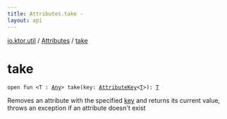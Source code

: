 ```yaml
---
title: Attributes.take - 
layout: api
---
```


<div class='api-docs-breadcrumbs'><a href="../index.html">io.ktor.util</a> / <a href="index.html">Attributes</a> / <a href="./take.html">take</a></div>

# take

<div class="signature"><code><span class="keyword">open</span> <span class="keyword">fun </span><span class="symbol">&lt;</span><span class="identifier">T</span>&nbsp;<span class="symbol">:</span>&nbsp;<a href="https://kotlinlang.org/api/latest/jvm/stdlib/kotlin/-any/index.html"><span class="identifier">Any</span></a><span class="symbol">&gt;</span> <span class="identifier">take</span><span class="symbol">(</span><span class="parameterName" id="io.ktor.util.Attributes$take(io.ktor.util.AttributeKey((io.ktor.util.Attributes.take.T)))/key">key</span><span class="symbol">:</span>&nbsp;<a href="../-attribute-key/index.html"><span class="identifier">AttributeKey</span></a><span class="symbol">&lt;</span><a href="take.html#T"><span class="identifier">T</span></a><span class="symbol">&gt;</span><span class="symbol">)</span><span class="symbol">: </span><a href="take.html#T"><span class="identifier">T</span></a></code></div>

Removes an attribute with the specified <a href="take.html#io.ktor.util.Attributes$take(io.ktor.util.AttributeKey((io.ktor.util.Attributes.take.T)))/key">key</a> and returns its current value, throws an exception if an attribute doesn't exist

